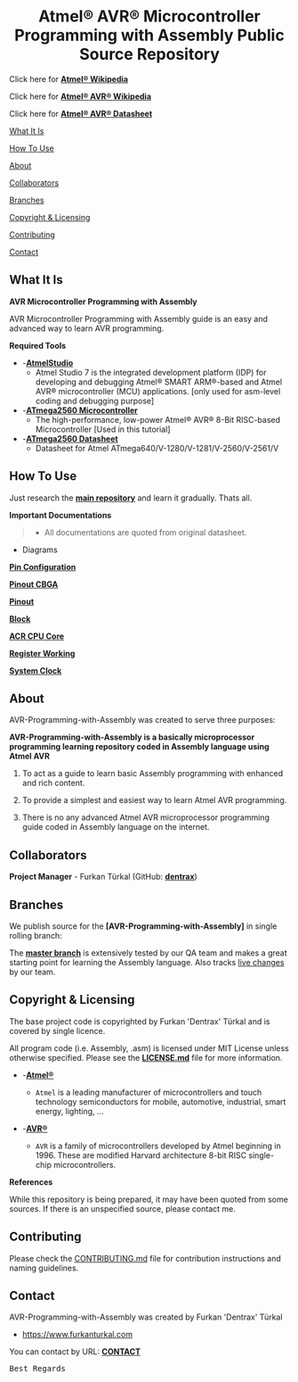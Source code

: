 <h1 align="center">Atmel® AVR® Microcontroller Programming with Assembly Public Source Repository</h1>

Click here for **[Atmel® Wikipedia](https://en.wikipedia.org/wiki/Atmel)**

Click here for **[Atmel® AVR® Wikipedia](https://en.wikipedia.org/wiki/Atmel_AVR)**

Click here for **[Atmel® AVR® Datasheet](http://www.atmel.com/Images/Atmel-2549-8-bit-AVR-Microcontroller-ATmega640-1280-1281-2560-2561_datasheet.pdf)**

[What It Is](#what-it-is)

[How To Use](#how-to-use)

[About](#about)  

[Collaborators](#collaborators)  

[Branches](#branches) 

[Copyright & Licensing](#copyright--licensing)  

[Contributing](#contributing)  

[Contact](#contact)

## What It Is

**AVR Microcontroller Programming with Assembly**

AVR Microcontroller Programming with Assembly guide is an easy and advanced way to learn AVR programming.

**Required Tools**

* -**[AtmelStudio](http://www.atmel.com/tools/atmelstudio.aspx)**
    - Atmel Studio 7 is the integrated development platform (IDP) for developing and debugging Atmel® SMART ARM®-based and Atmel AVR® microcontroller (MCU)     applications. [only used for asm-level coding and debugging purpose]
* -**[ATmega2560 Microcontroller](http://www.microchip.com/wwwproducts/en/ATmega2560)**
    - The high-performance, low-power Atmel® AVR® 8-Bit RISC-based Microcontroller [Used in this tutorial]
* -**[ATmega2560 Datasheet](http://www.atmel.com/Images/Atmel-2549-8-bit-AVR-Microcontroller-ATmega640-1280-1281-2560-2561_datasheet.pdf)**
    - Datasheet for Atmel ATmega640/V-1280/V-1281/V-2560/V-2561/V
 
## How To Use

Just research the **[main repository](https://github.com/Dentrax/AVR-Programming-with-Assembly)** and learn it gradually. Thats all.

**Important Documentations**

> * All documentations are quoted from original datasheet.

* Diagrams

**[Pin Configuration](https://github.com/Dentrax/AVR-Programming-with-Assembly/tree/master/figure-1.1-pin_configuration_diagram.png)**

**[Pinout CBGA](https://github.com/Dentrax/AVR-Programming-with-Assembly/tree/master/figure-1.2-pinout_cbga_diagram.png)**

**[Pinout](https://github.com/Dentrax/AVR-Programming-with-Assembly/tree/master/figure-1.3-pinout_diagram.png)**

**[Block](https://github.com/Dentrax/AVR-Programming-with-Assembly/tree/master/figure-2.1-block_diagram.png)**

**[ACR CPU Core](https://github.com/Dentrax/AVR-Programming-with-Assembly/tree/master/figure-7.0-avr_cpu_core_diagram.png)**

**[Register Working](https://github.com/Dentrax/AVR-Programming-with-Assembly/tree/master/figure-7.2-register_working_diagram.png)**

**[System Clock](https://github.com/Dentrax/AVR-Programming-with-Assembly/tree/master/figure-10.0-system_clock_diagram.png)**

## About

AVR-Programming-with-Assembly was created to serve three purposes:

**AVR-Programming-with-Assembly is a basically microprocessor programming learning repository coded in Assembly language using Atmel AVR**

1. To act as a guide to learn basic Assembly programming with enhanced and rich content.

2. To provide a simplest and easiest way to learn Atmel AVR programming. 

3. There is no any advanced Atmel AVR microprocessor programming guide coded in Assembly language on the internet.

## Collaborators

**Project Manager** - Furkan Türkal (GitHub: **[dentrax](https://github.com/dentrax)**)

## Branches

We publish source for the **[AVR-Programming-with-Assembly]** in single rolling branch:

The **[master branch](https://github.com/dentrax/AVR-Programming-with-Assembly/tree/master)** is extensively tested by our QA team and makes a great starting point for learning the Assembly language. Also tracks [live changes](https://github.com/dentrax/AVR-Programming-with-Assembly/commits/master) by our team. 

## Copyright & Licensing

The base project code is copyrighted by Furkan 'Dentrax' Türkal and is covered by single licence.

All program code (i.e. Assembly, .asm) is licensed under MIT License unless otherwise specified. Please see the **[LICENSE.md](https://github.com/Dentrax/AVR-Programming-with-Assembly/blob/master/LICENSE)** file for more information.

* -**[Atmel®](http://www.atmel.com/)**
    - `Atmel` is a leading manufacturer of microcontrollers and touch technology semiconductors for mobile, automotive, industrial, smart energy, lighting, ...

* -**[AVR®](http://www.atmel.com/products/microcontrollers/avr/default.aspx)**
    - `AVR` is a family of microcontrollers developed by Atmel beginning in 1996. These are modified Harvard architecture 8-bit RISC single-chip microcontrollers.

**References**

While this repository is being prepared, it may have been quoted from some sources. 
If there is an unspecified source, please contact me.

## Contributing

Please check the [CONTRIBUTING.md](CONTRIBUTING.md) file for contribution instructions and naming guidelines.

## Contact

AVR-Programming-with-Assembly was created by Furkan 'Dentrax' Türkal

 * <https://www.furkanturkal.com>
 
You can contact by URL:
    **[CONTACT](https://github.com/dentrax)**

<kbd>Best Regards</kbd>